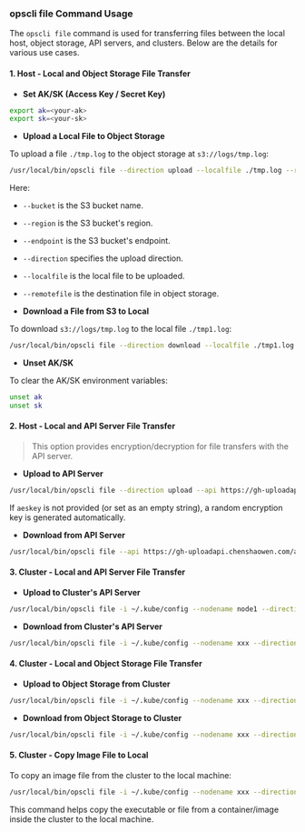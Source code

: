 ### opscli file Command Usage

The `opscli file` command is used for transferring files between the local host, object storage, API servers, and clusters. Below are the details for various use cases.

#### 1. **Host - Local and Object Storage File Transfer**

- **Set AK/SK (Access Key / Secret Key)**

```bash
export ak=<your-ak>
export sk=<your-sk>
```

- **Upload a Local File to Object Storage**

To upload a file `./tmp.log` to the object storage at `s3://logs/tmp.log`:

```bash
/usr/local/bin/opscli file --direction upload --localfile ./tmp.log --remotefile s3://logs/tmp.log --bucket obs-test
```

Here:

- `--bucket` is the S3 bucket name.
- `--region` is the S3 bucket's region.
- `--endpoint` is the S3 bucket's endpoint.
- `--direction` specifies the upload direction.
- `--localfile` is the local file to be uploaded.
- `--remotefile` is the destination file in object storage.

- **Download a File from S3 to Local**

To download `s3://logs/tmp.log` to the local file `./tmp1.log`:

```bash
/usr/local/bin/opscli file --direction download --localfile ./tmp1.log --remotefile s3://logs/tmp.log --bucket obs-test
```

- **Unset AK/SK**

To clear the AK/SK environment variables:

```bash
unset ak
unset sk
```

#### 2. **Host - Local and API Server File Transfer**

> This option provides encryption/decryption for file transfers with the API server.

- **Upload to API Server**

```bash
/usr/local/bin/opscli file --direction upload --api https://gh-uploadapi.chenshaowen.com/api/v1/files --aeskey "" --localfile ./tmp.log
```

If `aeskey` is not provided (or set as an empty string), a random encryption key is generated automatically.

- **Download from API Server**

```bash
/usr/local/bin/opscli file --api https://gh-uploadapi.chenshaowen.com/api/v1/files --aeskey xxx --direction download --remotefile https://download_url_link.com.aes
```

#### 3. **Cluster - Local and API Server File Transfer**

- **Upload to Cluster's API Server**

```bash
/usr/local/bin/opscli file -i ~/.kube/config --nodename node1 --direction upload --api https://gh-uploadapi.chenshaowen.com/api/v1/files --aeskey "" --localfile /root/tmp.log --runtimeimage shaowenchen/ops-cli
```

- **Download from Cluster's API Server**

```bash
/usr/local/bin/opscli file -i ~/.kube/config --nodename xxx --direction download --api https://gh-uploadapi.chenshaowen.com/api/v1/files --aeskey xxx --localfile /root/tmp1.log --remotefile https://gh-uploadapi.chenshaowen.com/uploadbases/cdn0/raw/1721621949-tmp.log.aes --runtimeimage shaowenchen/ops-cli
```

#### 4. **Cluster - Local and Object Storage File Transfer**

- **Upload to Object Storage from Cluster**

```bash
/usr/local/bin/opscli file -i ~/.kube/config --nodename xxx --direction upload --ak xxx --sk xxx --region beijing --endpoint ks3-cn-beijing.ksyun.com --bucket multimodal --localfile /root/tmp.log --remotefile s3://logs/tmp.log --runtimeimage shaowenchen/ops-cli
```

- **Download from Object Storage to Cluster**

```bash
/usr/local/bin/opscli file -i ~/.kube/config --nodename xxx --direction download --ak xxx --sk xxx --region beijing --endpoint ks3-cn-beijing.ksyun.com --bucket multimodal --localfile /root/tmp2.log --remotefile s3://logs/tmp.log --runtimeimage shaowenchen/ops-cli
```

#### 5. **Cluster - Copy Image File to Local**

To copy an image file from the cluster to the local machine:

```bash
/usr/local/bin/opscli file -i ~/.kube/config --nodename xxx --direction download --localfile /root/opscli-copy --remotefile shaowenchen/ops-cli:latest:///usr/local/bin/opscli
```

This command helps copy the executable or file from a container/image inside the cluster to the local machine.

